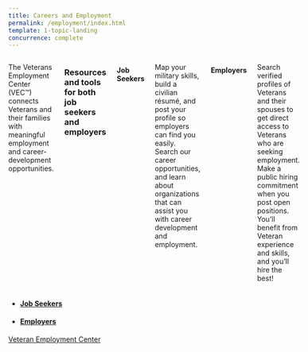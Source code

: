 ```yaml
---
title: Careers and Employment
permalink: /employment/index.html
template: 1-topic-landing
concurrence: complete
---
```


<div class="main" role="main">

<div class="section one">

<div class="primary">
<div class="row">
<div class="small-12 columns" markdown="1">

The Veterans Employment Center (VEC™) connects Veterans and their families with meaningful employment and career-development opportunities.

### Resources and tools for both job seekers and employers

#### Job Seekers

Map your military skills, build a civilian résumé, and post your profile so employers can find you easily. Search our career opportunities, and learn about organizations that can assist you with career development and employment.

#### Employers

Search verified profiles of Veterans and their spouses to get direct access to Veterans who are seeking employment. Make a public hiring commitment when you post open positions. You’ll benefit from Veteran experience and skills, and you’ll hire the best!

</div>
</div>
</div>

<div class="row">
<div class="small-12 columns">
<div class="section-nav">
<ul class="small-block-grid-1 medium-block-grid-2 cards small">

<li>
<a href="/employment/job-seekers/">
<h4 class="alternate">Job Seekers</h4>
<span></span>
</a>
</li>

<li>
<a href="/employment/employers/">
<h4 class="alternate">Employers</h4>
<span></span>
</a>
</li>

</ul>
</div>
</div>
</div>
</div>
</div>

<div class="section do">
<div class="row">
<div class="small-12 columns">
<div class="actions">
<a href="https://www.vets.gov/veterans-employment-center/" class="usa-button-primary">Veteran Employment Center</a>
</div>
</div>
</div>
</div>
